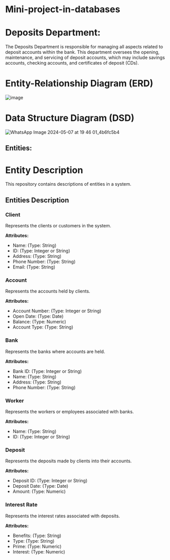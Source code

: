 # Mini-project-in-databases
# Deposits Department:
The Deposits Department is responsible for managing all aspects related to deposit accounts within the bank.
This department oversees the opening, maintenance, and servicing of deposit accounts, which may include savings accounts, checking accounts, and certificates of deposit (CDs).
# Entity-Relationship Diagram (ERD)
![image](https://github.com/yosef147yosef/Mini-project-in-databases/assets/128507240/fd2d8e3e-e683-4aba-99a0-21edd940d4a4)

# Data Structure Diagram (DSD)
![WhatsApp Image 2024-05-07 at 19 46 01_4b6fc5b4](https://github.com/yosef147yosef/Mini-project-in-databases/assets/128507240/66d66744-76a7-41a5-8f9c-378687efc2b0)

## Entities:

# Entity Description

This repository contains descriptions of entities in a system.

## Entities Description

### Client

Represents the clients or customers in the system.

**Attributes:**
- Name: (Type: String)
- ID: (Type: Integer or String)
- Address: (Type: String)
- Phone Number: (Type: String)
- Email: (Type: String)

### Account

Represents the accounts held by clients.

**Attributes:**
- Account Number: (Type: Integer or String)
- Open Date: (Type: Date)
- Balance: (Type: Numeric)
- Account Type: (Type: String)

### Bank

Represents the banks where accounts are held.

**Attributes:**
- Bank ID: (Type: Integer or String)
- Name: (Type: String)
- Address: (Type: String)
- Phone Number: (Type: String)

### Worker

Represents the workers or employees associated with banks.

**Attributes:**
- Name: (Type: String)
- ID: (Type: Integer or String)

### Deposit

Represents the deposits made by clients into their accounts.

**Attributes:**
- Deposit ID: (Type: Integer or String)
- Deposit Date: (Type: Date)
- Amount: (Type: Numeric)

### Interest Rate

Represents the interest rates associated with deposits.

**Attributes:**
- Benefits: (Type: String)
- Type: (Type: String)
- Prime: (Type: Numeric)
- Interest: (Type: Numeric)
